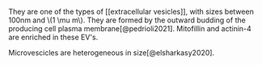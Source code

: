 They are one of the types of [[extracellular vesicles]], with sizes between 100nm and \\(1 \mu m\\). They are formed by the outward budding of the producing cell plasma membrane[@pedrioli2021]. Mitofillin and actinin-4 are enriched in these EV's.  

Microvescicles are heterogeneous in size[@elsharkasy2020].